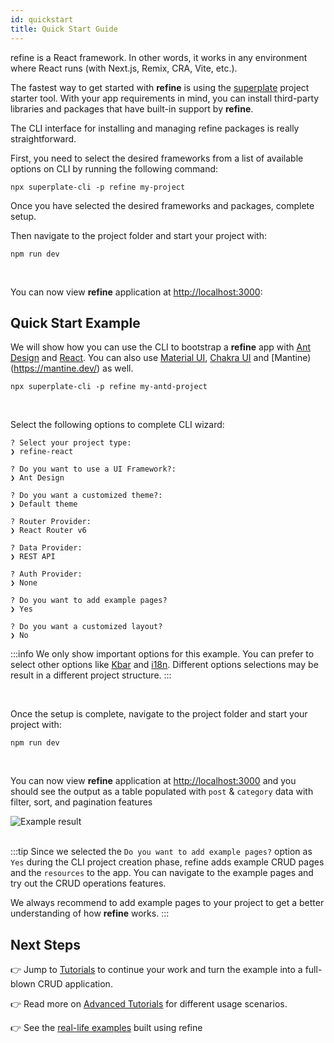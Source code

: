 ```yaml
---
id: quickstart
title: Quick Start Guide
---
```



refine is a React framework. In other words, it works in any environment where React runs (with Next.js, Remix, CRA, Vite, etc.).  

The fastest way to get started with **refine** is using the [superplate](https://github.com/pankod/superplate) project starter tool.  With your app requirements in mind, you can install third-party libraries and packages that have built-in support by **refine**.

The CLI interface for installing and managing refine packages is really straightforward. 

First, you need to select the desired frameworks from a list of available options on CLI by running the following command:

```
npx superplate-cli -p refine my-project
```


Once you have selected the desired frameworks and packages, complete setup.

Then navigate to the project folder and start your project with:

```
npm run dev
```

<br/>


You can now view **refine** application at [http://localhost:3000](http://localhost:3000):


## Quick Start Example

We will show how you can use the CLI to bootstrap a **refine** app with [Ant Design](https://ant.design/) and [React](https://reactjs.org/). You can also use [Material UI](https://material-ui.com/), [Chakra UI](https://chakra-ui.com/) and [Mantine)(https://mantine.dev/) as well.

```
npx superplate-cli -p refine my-antd-project
```

<br/>

Select the following options to complete CLI wizard:

```
? Select your project type: 
❯ refine-react

? Do you want to use a UI Framework?:
❯ Ant Design

? Do you want a customized theme?:
❯ Default theme

? Router Provider:
❯ React Router v6

? Data Provider:
❯ REST API

? Auth Provider:
❯ None

? Do you want to add example pages? 
❯ Yes

? Do you want a customized layout?
❯ No
```


:::info
 We only show important options for this example. You can prefer to select other options like [Kbar](https://github.com/timc1/kbar) and [i18n](https://www.i18next.com/). Different options selections may be result in a different project structure.
:::


<br/>

Once the setup is complete, navigate to the project folder and start your project with:

```
npm run dev
```


<br/>



You can now view **refine** application at [http://localhost:3000](http://localhost:3000) and you should see the output as a table populated with `post` & `category` data with filter, sort, and pagination features


<div >
   <img style={{width: "100%"}} src="https://github.com/refinedev/refine/blob/master/documentation/static/img/first-example-result.png?raw=true"  alt="Example result" />
</div>

<br />



:::tip
Since we selected the `Do you want to add example pages?` option as `Yes` during the CLI project creation phase, refine adds example CRUD pages and the `resources` to the app. You can navigate to the example pages and try out the CRUD operations features.

We always recommend to add example pages to your project to get a better understanding of how **refine** works.
:::






## Next Steps

👉 Jump to [Tutorials](https://refine.dev/docs/) to continue your work and turn the example into a full-blown CRUD application.

👉 Read more on [Advanced Tutorials](https://refine.dev/docs/advanced-tutorials/) for different usage scenarios.

👉 See the [real-life examples](https://refine.dev/examples/) built using refine

